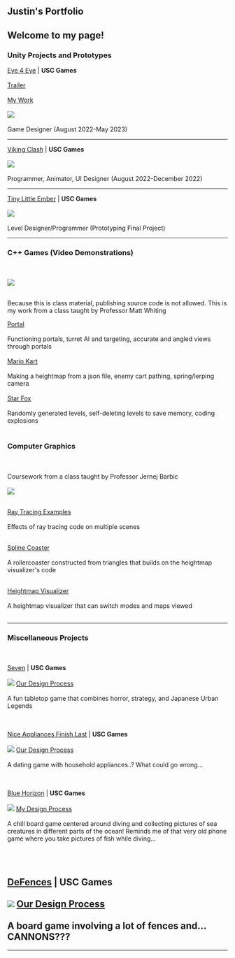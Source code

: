 ## Justin's Portfolio
Welcome to my page!
---

### Unity Projects and Prototypes

[Eye 4 Eye](https://store.steampowered.com/app/2269450/Eye_4_Eye/) | **USC Games** <br><br>
[Trailer](https://www.youtube.com/watch?v=Za2Sljczsjo)<br><br>
[My Work](https://chen221.github.io/JustinsPortfolio/e4e)
<br><br>
<img src="images/e4e.jpg?raw=true"/>
<br><br>
Game Designer (August 2022-May 2023)

---
[Viking Clash](https://justin0618.itch.io/vikingclash) | **USC Games**
<br><br>
<img src="images/clash.png?raw=true"/>
<br><br>
Programmer, Animator, UI Designer (August 2022-December 2022)

---
[Tiny Little Ember](https://justin0618.itch.io/tiny-little-ember) | **USC Games**
<br><br>
<img src="images/ember.png?raw=true"/>
<br><br>
Level Designer/Programmer (Prototyping Final Project)

---

### C++ Games (Video Demonstrations)
<br><br>
<img src="images/Linkpng.png?raw=true"/>
<br><br>

Because this is class material, publishing source code is not allowed.
This is my work from a class taught by Professor Matt Whiting

[Portal](https://youtu.be/kYGnARfE9qE)
<br><br>
Functioning portals, turret AI and targeting, accurate and angled views through portals 
<br><br>
[Mario Kart](https://youtu.be/UMQP3s2BNSU)
<br><br>
Making a heightmap from a json file, enemy cart pathing, spring/lerping camera
<br><br>
[Star Fox](https://youtu.be/LAjMe1ia4MY)
<br><br>
Randomly generated levels, self-deleting levels to save memory, coding explosions
<br><br>

### Computer Graphics
<br><br> 
Coursework from a class taught by Professor Jernej Barbic
<br><br>
<img src="images/003.jpg?raw=true"/>
<br><br>

[Ray Tracing Examples](https://chen221.github.io/JustinsPortfolio/raytracing)
<br><br>
Effects of ray tracing code on multiple scenes
<br><br>


[Spline Coaster](https://youtu.be/Eb8QzwifDZM)
<br><br>
A rollercoaster constructed from triangles that builds on the heightmap visualizer's code
<br><br>

[Heightmap Visualizer](https://youtu.be/lvE7MpCKFfY)
<br><br>
A heightmap visualizer that can switch modes and maps viewed
<br><br>

---
### Miscellaneous Projects
<br><br>
[Seven](https://steamcommunity.com/sharedfiles/filedetails/?id=2238117522) | **USC Games**
<br><br>
<img src="images/Seven.png?raw=true"/>
[Our Design Process](https://drive.google.com/file/d/1z8HIO-2o0i-otkeRYOliDlRViBSN0cQM/view?usp=drive_link)
<br><br>
A fun tabletop game that combines horror, strategy, and Japanese Urban Legends

<br><br>
[Nice Appliances Finish Last](https://steamcommunity.com/sharedfiles/filedetails/?id=2222831567) | **USC Games**
<br><br>
<img src="images/Appliances.png?raw=true"/>
[Our Design Process](https://drive.google.com/drive/folders/1MTLLq6PGLPsjeJIsluGO2MXmm9yrDNak?usp=sharing)
<br><br>
A dating game with household appliances..? What could go wrong...

<br><br>
[Blue Horizon](https://steamcommunity.com/sharedfiles/filedetails/?id=2245164605) | **USC Games**
<br><br>
<img src="images/BlueHorizon.png?raw=true"/>
[My Design Process](https://drive.google.com/drive/folders/14aqiPJw6sin3T80biDXOdL-DQTqMKW1t?usp=sharing)
<br><br>
A chill board game centered around diving and collecting pictures of sea creatures in different parts of the ocean! Reminds me of that very old phone game where you take pictures of fish while diving...

<br><br>
[DeFences](https://steamcommunity.com/sharedfiles/filedetails/?id=2258564465) | **USC Games**
<br><br>
<img src="images/Defences.png?raw=true"/>
[Our Design Process](https://drive.google.com/drive/folders/1WiMj5pD1gRDdDMEUX8AeJqJnnH-U4LVX?usp=sharing)
<br><br>
A board game involving a lot of fences and... CANNONS???
---



---
